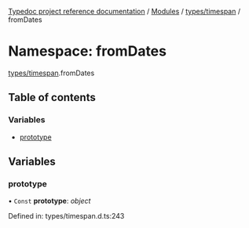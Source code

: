 [Typedoc project reference documentation](../README.md) / [Modules](../modules.md) / [types/timespan](types_timespan.md) / fromDates

# Namespace: fromDates

[types/timespan](types_timespan.md).fromDates

## Table of contents

### Variables

- [prototype](types_timespan.fromdates.md#prototype)

## Variables

### prototype

• `Const` **prototype**: *object*

Defined in: types/timespan.d.ts:243
